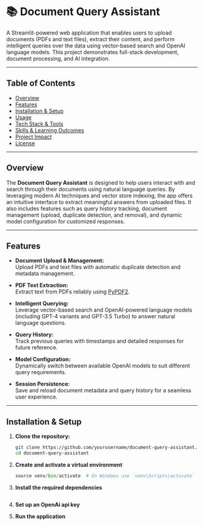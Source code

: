 # 📚 Document Query Assistant

A Streamlit-powered web application that enables users to upload documents (PDFs and text files), extract their content, and perform intelligent queries over the data using vector-based search and OpenAI language models. This project demonstrates full-stack development, document processing, and AI integration.

---

## Table of Contents

- [Overview](#overview)
- [Features](#features)
- [Installation & Setup](#installation--setup)
- [Usage](#usage)
- [Tech Stack & Tools](#tech-stack--tools)
- [Skills & Learning Outcomes](#skills--learning-outcomes)
- [Project Impact](#project-impact)
- [License](#license)

---

## Overview

The **Document Query Assistant** is designed to help users interact with and search through their documents using natural language queries. By leveraging modern AI techniques and vector store indexing, the app offers an intuitive interface to extract meaningful answers from uploaded files. It also includes features such as query history tracking, document management (upload, duplicate detection, and removal), and dynamic model configuration for customized responses.

---

## Features

- **Document Upload & Management:**  
  Upload PDFs and text files with automatic duplicate detection and metadata management.

- **PDF Text Extraction:**  
  Extract text from PDFs reliably using [PyPDF2](https://github.com/py-pdf/PyPDF2).

- **Intelligent Querying:**  
  Leverage vector-based search and OpenAI-powered language models (including GPT-4 variants and GPT-3.5 Turbo) to answer natural language questions.

- **Query History:**  
  Track previous queries with timestamps and detailed responses for future reference.

- **Model Configuration:**  
  Dynamically switch between available OpenAI models to suit different query requirements.

- **Session Persistence:**  
  Save and reload document metadata and query history for a seamless user experience.

---

## Installation & Setup

1. **Clone the repository:**

   ```bash
   git clone https://github.com/yourusername/document-query-assistant.git
   cd document-query-assistant

2. **Create and activate a virtual environment**

   ```python -m venv venv
   source venv/bin/activate  # On Windows use `venv\Scripts\activate`

3. **Install the required dependencies**

   ```pip install -r requirements.txt

4. **Set up an OpenAi api key**

5. **Run the application**

   ```streamlit run app.py

